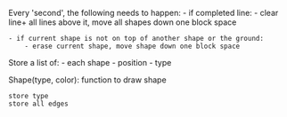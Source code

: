 Every 'second', the following needs to happen:
    - if completed line:
        - clear line+ all lines above it, move all shapes down one block space
    
    - if current shape is not on top of another shape or the ground:
        - erase current shape, move shape down one block space
    

Store a list of:
    - each shape
        - position
        - type


Shape(type, color):
    function to draw shape

    store type
    store all edges
